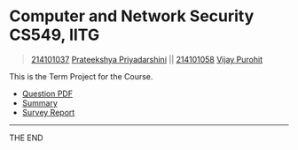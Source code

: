 # Computer and Network Security CS549, IITG 
>
> [214101037](https://www.iitg.ac.in/cse/student-pages/ppriyadarshini) [Prateekshya Priyadarshini](https://github.com/prateekshyap) || [214101058](https://www.iitg.ac.in/cse/student-pages/vijay.purohit) [Vijay Purohit](https://github.com/vijaypurohit)

This is the Term Project for the Course.
* [Question PDF](/Questions/CS549_TermProj_22%20(2).pdf)
* [Summary](/summary.txt)
* [Survey Report](/CS549_214101037_214101058_A_Survey_on_Security_Measures_on_SDN_2.pdf)

-----------------
THE END
